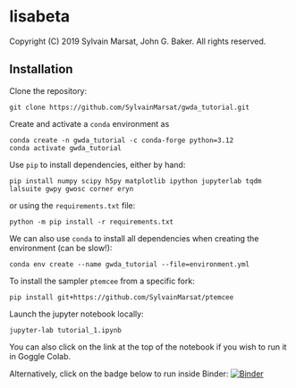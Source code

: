 # lisabeta

Copyright (C) 2019 Sylvain Marsat, John G. Baker.
All rights reserved.

## Installation

Clone the repository:

```
git clone https://github.com/SylvainMarsat/gwda_tutorial.git
```

Create and activate a `conda` environment as
```
conda create -n gwda_tutorial -c conda-forge python=3.12
conda activate gwda_tutorial
```

Use `pip` to install dependencies, either by hand:
```
pip install numpy scipy h5py matplotlib ipython jupyterlab tqdm lalsuite gwpy gwosc corner eryn
```
or using the `requirements.txt` file:
```
python -m pip install -r requirements.txt
```

We can also use `conda` to install all dependencies when creating the environment (can be slow!):
```
conda env create --name gwda_tutorial --file=environment.yml
```

To install the sampler `ptemcee` from a specific fork:
```
pip install git+https://github.com/SylvainMarsat/ptemcee
```

Launch the jupyter notebook locally:
```
jupyter-lab tutorial_1.ipynb
```

You can also click on the link at the top of the notebook if you wish to run it in Goggle Colab.

Alternatively, click on the badge below to run inside Binder:
[![Binder](https://mybinder.org/badge_logo.svg)](https://mybinder.org/v2/gh/SylvainMarsat/gwda_tutorial/HEAD?urlpath=%2Fdoc%2Ftree%2Ftutorial_1.ipynb)
